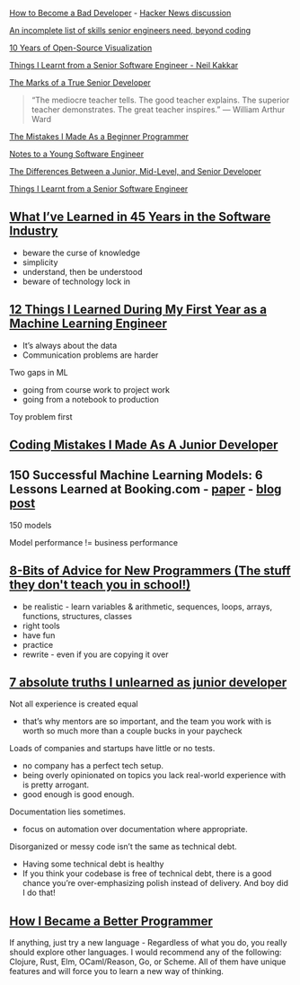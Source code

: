 [How to Become a Bad Developer](https://rafaelquintanilha.com/how-to-become-a-bad-developer/) - [Hacker News discussion](https://news.ycombinator.com/item?id=27539342)


[An incomplete list of skills senior engineers need, beyond coding](https://skamille.medium.com/an-incomplete-list-of-skills-senior-engineers-need-beyond-coding-8ed4a521b29f)

[10 Years of Open-Source Visualization](https://observablehq.com/@mbostock/10-years-of-open-source-visualization)

[Things I Learnt from a Senior Software Engineer - Neil Kakkar](https://neilkakkar.com/things-I-learnt-from-a-senior-dev.html)

[The Marks of a True Senior Developer](https://medium.com/madhash/the-marks-of-a-true-senior-developer-d5f3b11c3375)

> “The mediocre teacher tells. The good teacher explains. The superior teacher demonstrates. The great teacher inspires.” — William Arthur Ward

[The Mistakes I Made As a Beginner Programmer](https://medium.com/edge-coders/the-mistakes-i-made-as-a-beginner-programmer-ac8b3e54c312)

[Notes to a Young Software Engineer](https://www.nemil.com/on-software-engineering/index.html)

[The Differences Between a Junior, Mid-Level, and Senior Developer](https://medium.com/better-programming/the-differences-between-a-junior-mid-level-and-senior-developer-bb2cb2eb000d)

[Things I Learnt from a Senior Software Engineer](https://neilkakkar.com/things-I-learnt-from-a-senior-dev.html)

## [What I’ve Learned in 45 Years in the Software Industry](https://www.bti360.com/what-ive-learned-in-45-years-in-the-software-industry/)

- beware the curse of knowledge
- simplicity
- understand, then be understood
- beware of technology lock in

## [12 Things I Learned During My First Year as a Machine Learning Engineer](https://towardsdatascience.com/12-things-i-learned-during-my-first-year-as-a-machine-learning-engineer-2991573a9195)

- It’s always about the data
- Communication problems are harder

Two gaps in ML
- going from course work to project work
- going from a notebook to production

Toy problem first

## [Coding Mistakes I Made As A Junior Developer](https://towardsdatascience.com/coding-mistakes-i-made-as-a-junior-developer-e151dd3b3c7d)

## 150 Successful Machine Learning Models: 6 Lessons Learned at Booking.com - [paper](https://dl.acm.org/doi/pdf/10.1145/3292500.3330744) - [blog post](https://blog.acolyer.org/2019/10/07/150-successful-machine-learning-models/)

150 models

Model performance != business performance


## [8-Bits of Advice for New Programmers (The stuff they don't teach you in school!)](https://www.youtube.com/watch?v=vVRCJ52g5m4)

- be realistic - learn variables & arithmetic, sequences, loops, arrays, functions, structures, classes
- right tools
- have fun
- practice
- rewrite - even if you are copying it over


## [7 absolute truths I unlearned as junior developer](https://monicalent.com/blog/2019/06/03/absolute-truths-unlearned-as-junior-developer/)

Not all experience is created equal
- that’s why mentors are so important, and the team you work with is worth so much more than a couple bucks in your paycheck

Loads of companies and startups have little or no tests. 
- no company has a perfect tech setup.
- being overly opinionated on topics you lack real-world experience with is pretty arrogant.
- good enough is good enough.

Documentation lies sometimes.
- focus on automation over documentation where appropriate. 

Disorganized or messy code isn’t the same as technical debt.
- Having some technical debt is healthy
- If you think your codebase is free of technical debt, there is a good chance you’re over-emphasizing polish instead of delivery. And boy did I do that!


## [How I Became a Better Programmer](https://jlongster.com/How-I-Became-Better-Programmer)

If anything, just try a new language - Regardless of what you do, you really should explore other languages. I would recommend any of the following: Clojure, Rust, Elm, OCaml/Reason, Go, or Scheme. All of them have unique features and will force you to learn a new way of thinking.


